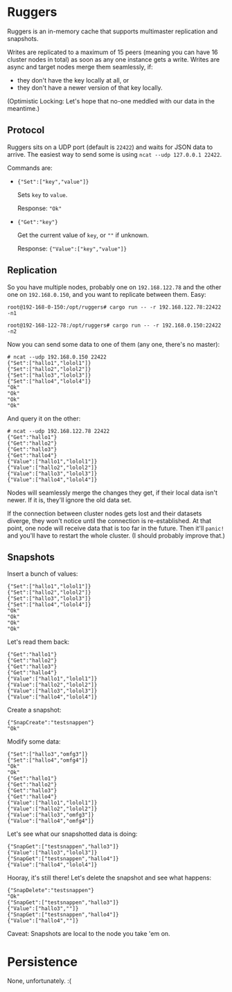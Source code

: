 # Ruggers

Ruggers is an in-memory cache that supports multimaster replication and snapshots.

Writes are replicated to a maximum of 15 peers (meaning you can have 16 cluster
nodes in total) as soon as any one instance gets a write. Writes are async
and target nodes merge them seamlessly, if:

* they don't have the key locally at all, or
* they don't have a newer version of that key locally.

(Optimistic Locking: Let's hope that no-one meddled with our data in the meantime.)


## Protocol

Ruggers sits on a UDP port (default is `22422`) and waits for JSON data to arrive.
The easiest way to send some is using `ncat --udp 127.0.0.1 22422`.

Commands are:

* `{"Set":["key","value"]}`

    Sets `key` to `value`.

    Response: `"Ok"`

* `{"Get":"key"}`

    Get the current value of `key`, or `""` if unknown.

    Response: `{"Value":["key","value"]}`


## Replication

So you have multiple nodes, probably one on `192.168.122.78` and the other one
on `192.168.0.150`, and you want to replicate between them. Easy:

    root@192-168-0-150:/opt/ruggers# cargo run -- -r 192.168.122.78:22422 -n1

    root@192-168-122-78:/opt/ruggers# cargo run -- -r 192.168.0.150:22422 -n2

Now you can send some data to one of them (any one, there's no master):

    # ncat --udp 192.168.0.150 22422
    {"Set":["hallo1","lolol1"]}
    {"Set":["hallo2","lolol2"]}
    {"Set":["hallo3","lolol3"]}
    {"Set":["hallo4","lolol4"]}
    "Ok"
    "Ok"
    "Ok"
    "Ok"

And query it on the other:

    # ncat --udp 192.168.122.78 22422
    {"Get":"hallo1"}
    {"Get":"hallo2"}
    {"Get":"hallo3"}
    {"Get":"hallo4"}
    {"Value":["hallo1","lolol1"]}
    {"Value":["hallo2","lolol2"]}
    {"Value":["hallo3","lolol3"]}
    {"Value":["hallo4","lolol4"]}

Nodes will seamlessly merge the changes they get, if their local data isn't newer.
If it is, they'll ignore the old data set.

If the connection between cluster nodes gets lost and their datasets diverge,
they won't notice until the connection is re-established. At that point,
one node will receive data that is too far in the future. Then it'll `panic!`
and you'll have to restart the whole cluster. (I should probably improve that.)


## Snapshots

Insert a bunch of values:

    {"Set":["hallo1","lolol1"]}
    {"Set":["hallo2","lolol2"]}
    {"Set":["hallo3","lolol3"]}
    {"Set":["hallo4","lolol4"]}
    "Ok"
    "Ok"
    "Ok"
    "Ok"

Let's read them back:

    {"Get":"hallo1"}
    {"Get":"hallo2"}
    {"Get":"hallo3"}
    {"Get":"hallo4"}
    {"Value":["hallo1","lolol1"]}
    {"Value":["hallo2","lolol2"]}
    {"Value":["hallo3","lolol3"]}
    {"Value":["hallo4","lolol4"]}

Create a snapshot:

    {"SnapCreate":"testsnappen"}
    "Ok"

Modify some data:

    {"Set":["hallo3","omfg3"]}
    {"Set":["hallo4","omfg4"]}
    "Ok"
    "Ok"
    {"Get":"hallo1"}
    {"Get":"hallo2"}
    {"Get":"hallo3"}
    {"Get":"hallo4"}
    {"Value":["hallo1","lolol1"]}
    {"Value":["hallo2","lolol2"]}
    {"Value":["hallo3","omfg3"]}
    {"Value":["hallo4","omfg4"]}

Let's see what our snapshotted data is doing:

    {"SnapGet":["testsnappen","hallo3"]}
    {"Value":["hallo3","lolol3"]}
    {"SnapGet":["testsnappen","hallo4"]}
    {"Value":["hallo4","lolol4"]}

Hooray, it's still there! Let's delete the snapshot and see what happens:

    {"SnapDelete":"testsnappen"}
    "Ok"
    {"SnapGet":["testsnappen","hallo3"]}
    {"Value":["hallo3",""]}
    {"SnapGet":["testsnappen","hallo4"]}
    {"Value":["hallo4",""]}

Caveat: Snapshots are local to the node you take 'em on.


# Persistence

None, unfortunately. :(
